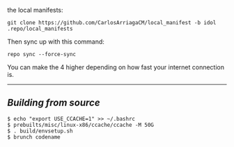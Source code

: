 the local manifests:

	git clone https://github.com/CarlosArriagaCM/local_manifest -b idol .repo/local_manifests

Then sync up with this command:

	repo sync --force-sync
	
You can make the 4 higher depending on how fast your internet connection is. 

-------------
 
_Building from source_
---------------

	$ echo "export USE_CCACHE=1" >> ~/.bashrc
	$ prebuilts/misc/linux-x86/ccache/ccache -M 50G
	$ . build/envsetup.sh
	$ brunch codename
